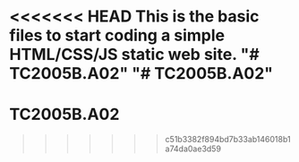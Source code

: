 <<<<<<< HEAD
This is the basic files to start coding a simple HTML/CSS/JS static web site.
"# TC2005B.A02"
"# TC2005B.A02" 
=======
# TC2005B.A02
>>>>>>> c51b3382f894bd7b33ab146018b1a74da0ae3d59
